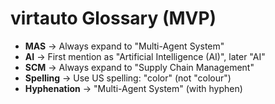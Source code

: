 # virtauto Glossary (MVP)

- **MAS** → Always expand to "Multi-Agent System"
- **AI** → First mention as "Artificial Intelligence (AI)", later "AI"
- **SCM** → Always expand to "Supply Chain Management"
- **Spelling** → Use US spelling: "color" (not "colour")
- **Hyphenation** → "Multi-Agent System" (with hyphen)

